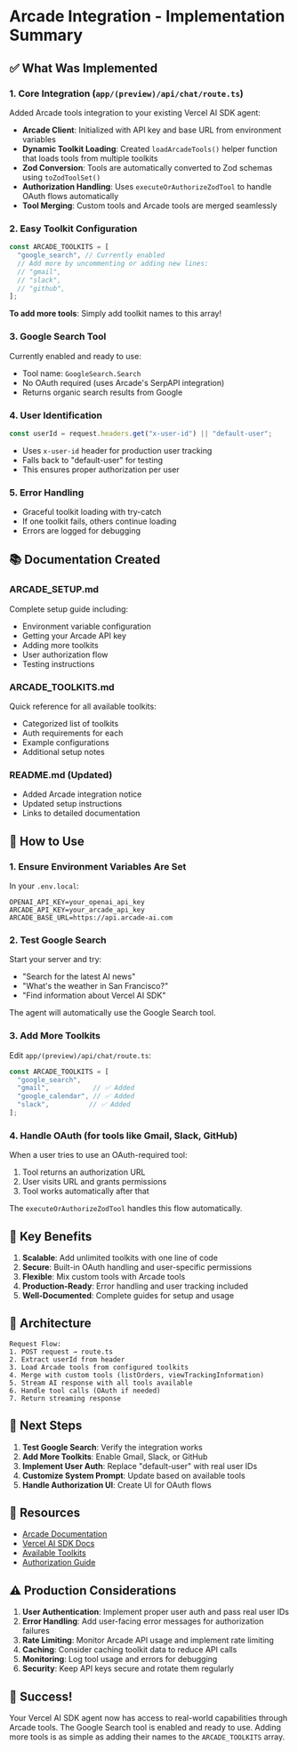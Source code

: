 # Arcade Integration - Implementation Summary

## ✅ What Was Implemented

### 1. Core Integration (`app/(preview)/api/chat/route.ts`)

Added Arcade tools integration to your existing Vercel AI SDK agent:

- **Arcade Client**: Initialized with API key and base URL from environment variables
- **Dynamic Toolkit Loading**: Created `loadArcadeTools()` helper function that loads tools from multiple toolkits
- **Zod Conversion**: Tools are automatically converted to Zod schemas using `toZodToolSet()`
- **Authorization Handling**: Uses `executeOrAuthorizeZodTool` to handle OAuth flows automatically
- **Tool Merging**: Custom tools and Arcade tools are merged seamlessly

### 2. Easy Toolkit Configuration

```typescript
const ARCADE_TOOLKITS = [
  "google_search", // Currently enabled
  // Add more by uncommenting or adding new lines:
  // "gmail",
  // "slack",
  // "github",
];
```

**To add more tools**: Simply add toolkit names to this array!

### 3. Google Search Tool

Currently enabled and ready to use:
- Tool name: `GoogleSearch.Search`
- No OAuth required (uses Arcade's SerpAPI integration)
- Returns organic search results from Google

### 4. User Identification

```typescript
const userId = request.headers.get("x-user-id") || "default-user";
```

- Uses `x-user-id` header for production user tracking
- Falls back to "default-user" for testing
- This ensures proper authorization per user

### 5. Error Handling

- Graceful toolkit loading with try-catch
- If one toolkit fails, others continue loading
- Errors are logged for debugging

## 📚 Documentation Created

### ARCADE_SETUP.md
Complete setup guide including:
- Environment variable configuration
- Getting your Arcade API key
- Adding more toolkits
- User authorization flow
- Testing instructions

### ARCADE_TOOLKITS.md
Quick reference for all available toolkits:
- Categorized list of toolkits
- Auth requirements for each
- Example configurations
- Additional setup notes

### README.md (Updated)
- Added Arcade integration notice
- Updated setup instructions
- Links to detailed documentation

## 🚀 How to Use

### 1. Ensure Environment Variables Are Set

In your `.env.local`:
```env
OPENAI_API_KEY=your_openai_api_key
ARCADE_API_KEY=your_arcade_api_key
ARCADE_BASE_URL=https://api.arcade-ai.com
```

### 2. Test Google Search

Start your server and try:
- "Search for the latest AI news"
- "What's the weather in San Francisco?"
- "Find information about Vercel AI SDK"

The agent will automatically use the Google Search tool.

### 3. Add More Toolkits

Edit `app/(preview)/api/chat/route.ts`:

```typescript
const ARCADE_TOOLKITS = [
  "google_search",
  "gmail",           // ✅ Added
  "google_calendar", // ✅ Added
  "slack",          // ✅ Added
];
```

### 4. Handle OAuth (for tools like Gmail, Slack, GitHub)

When a user tries to use an OAuth-required tool:
1. Tool returns an authorization URL
2. User visits URL and grants permissions
3. Tool works automatically after that

The `executeOrAuthorizeZodTool` handles this flow automatically.

## 🎯 Key Benefits

1. **Scalable**: Add unlimited toolkits with one line of code
2. **Secure**: Built-in OAuth handling and user-specific permissions
3. **Flexible**: Mix custom tools with Arcade tools
4. **Production-Ready**: Error handling and user tracking included
5. **Well-Documented**: Complete guides for setup and usage

## 🔧 Architecture

```
Request Flow:
1. POST request → route.ts
2. Extract userId from header
3. Load Arcade tools from configured toolkits
4. Merge with custom tools (listOrders, viewTrackingInformation)
5. Stream AI response with all tools available
6. Handle tool calls (OAuth if needed)
7. Return streaming response
```

## 📖 Next Steps

1. **Test Google Search**: Verify the integration works
2. **Add More Toolkits**: Enable Gmail, Slack, or GitHub
3. **Implement User Auth**: Replace "default-user" with real user IDs
4. **Customize System Prompt**: Update based on available tools
5. **Handle Authorization UI**: Create UI for OAuth flows

## 🔗 Resources

- [Arcade Documentation](https://docs.arcade.dev)
- [Vercel AI SDK Docs](https://sdk.vercel.ai/docs)
- [Available Toolkits](https://docs.arcade.dev/en/mcp-servers.md)
- [Authorization Guide](https://docs.arcade.dev/en/home/auth/auth-tool-calling)

## ⚠️ Production Considerations

1. **User Authentication**: Implement proper user auth and pass real user IDs
2. **Error Handling**: Add user-facing error messages for authorization failures
3. **Rate Limiting**: Monitor Arcade API usage and implement rate limiting
4. **Caching**: Consider caching toolkit data to reduce API calls
5. **Monitoring**: Log tool usage and errors for debugging
6. **Security**: Keep API keys secure and rotate them regularly

## 🎉 Success!

Your Vercel AI SDK agent now has access to real-world capabilities through Arcade tools. The Google Search tool is enabled and ready to use. Adding more tools is as simple as adding their names to the `ARCADE_TOOLKITS` array.

